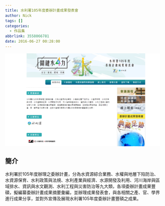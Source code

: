 ```yaml
---
title: 水利署105年度委辦計畫成果發表會
author: Nick
tags: []
categories:
  - 作品集
abbrlink: 3558066781
date: 2016-06-27 00:28:00
---
```

![](/images/img-7.png)

## 簡介
水利署於105年度辦理之委辦計畫，分為水資源綜合業務、水權與地層下陷防治、水資源保育、水利政策與法規、水利產業與經濟、水源開發及利用、河川海岸與區域排水、資訊與水文觀測、水利工程與災害防治等九大類，各項委辦計畫成果豐碩，擬編纂委辦計畫成果摘要彙編，並辦理成果發表會，與各相關之產、官、學界進行成果分享，並對外宣傳及展現水利署105年度委辦計畫豐碩之成果。